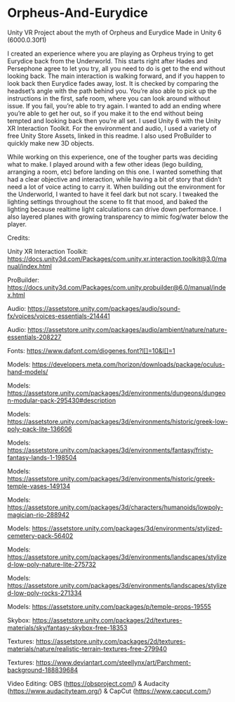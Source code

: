 # Orpheus-And-Eurydice
 Unity VR Project about the myth of Orpheus and Eurydice
 Made in Unity 6 (6000.0.30f1)


 I created an experience where you are playing as Orpheus trying to get Eurydice back from the Underworld. This starts right after Hades and Persephone agree to let you try, all you need to do is get to the end without looking back. The main interaction is walking forward, and if you happen to look back then Eurydice fades away, lost. It is checked by comparing the headset’s angle with the path behind you. You’re also able to pick up the instructions in the first, safe room, where you can look around without issue. If you fail, you’re able to try again. I wanted to add an ending where you’re able to get her out, so if you make it to the end without being tempted and looking back then you’re all set. I used Unity 6 with the Unity XR Interaction Toolkit. For the environment and audio, I used a variety of free Unity Store Assets, linked in this readme. I also used ProBuilder to quickly make new 3D objects.

While working on this experience, one of the tougher parts was deciding what to make. I played around with a few other ideas (lego building, arranging a room, etc) before landing on this one. I wanted something that had a clear objective and interaction, while having a bit of story that didn’t need a lot of voice acting to carry it. When building out the environment for the Underworld, I wanted to have it feel dark but not scary. I tweaked the lighting settings throughout the scene to fit that mood, and baked the lighting because realtime light calculations can drive down performance. I also layered planes with growing transparency to mimic fog/water below the player.



 Credits:
 
 Unity XR Interaction Toolkit: https://docs.unity3d.com/Packages/com.unity.xr.interaction.toolkit@3.0/manual/index.html
 
 ProBuilder: https://docs.unity3d.com/Packages/com.unity.probuilder@6.0/manual/index.html
 
 Audio: https://assetstore.unity.com/packages/audio/sound-fx/voices/voices-essentials-214441
 
 Audio: https://assetstore.unity.com/packages/audio/ambient/nature/nature-essentials-208227
 
 Fonts: https://www.dafont.com/diogenes.font?l[]=10&l[]=1
 
 Models: https://developers.meta.com/horizon/downloads/package/oculus-hand-models/
 
 Models: https://assetstore.unity.com/packages/3d/environments/dungeons/dungeon-modular-pack-295430#description
 
 Models: https://assetstore.unity.com/packages/3d/environments/historic/greek-low-poly-pack-lite-136606
 
 Models: https://assetstore.unity.com/packages/3d/environments/fantasy/fristy-fantasy-lands-1-198504
 
 Models: https://assetstore.unity.com/packages/3d/environments/historic/greek-temple-vases-149134
 
 Models: https://assetstore.unity.com/packages/3d/characters/humanoids/lowpoly-magician-rio-288942
 
 Models: https://assetstore.unity.com/packages/3d/environments/stylized-cemetery-pack-56402
 
 Models: https://assetstore.unity.com/packages/3d/environments/landscapes/stylized-low-poly-nature-lite-275732
 
 Models: https://assetstore.unity.com/packages/3d/environments/landscapes/stylized-low-poly-rocks-271334
 
 Models: https://assetstore.unity.com/packages/p/temple-props-19555
 
 Skybox: https://assetstore.unity.com/packages/2d/textures-materials/sky/fantasy-skybox-free-18353
 
 Textures: https://assetstore.unity.com/packages/2d/textures-materials/nature/realistic-terrain-textures-free-279940
 
 Textures: https://www.deviantart.com/steellynx/art/Parchment-background-188839684

 Video Editing: OBS (https://obsproject.com/) & Audacity (https://www.audacityteam.org/) & CapCut (https://www.capcut.com/)
